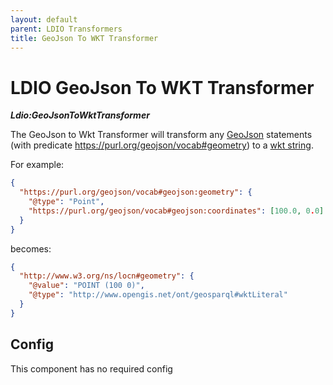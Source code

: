 ```yaml
---
layout: default
parent: LDIO Transformers
title: GeoJson To WKT Transformer
---
```


# LDIO GeoJson To WKT Transformer

***Ldio:GeoJsonToWktTransformer***

The GeoJson to Wkt Transformer will transform any [GeoJson] statements (with
predicate https://purl.org/geojson/vocab#geometry) to a [wkt string][WKT].

For example:

```json
{
  "https://purl.org/geojson/vocab#geojson:geometry": {
    "@type": "Point", 
    "https://purl.org/geojson/vocab#geojson:coordinates": [100.0, 0.0]
  }
}
```

becomes:

```json
{
  "http://www.w3.org/ns/locn#geometry": {
    "@value": "POINT (100 0)",
    "@type": "http://www.opengis.net/ont/geosparql#wktLiteral"
  }
}
```

## Config

This component has no required config

[GeoJson]: https://geojson.org/

[WKT]: https://libgeos.org/specifications/wkt/